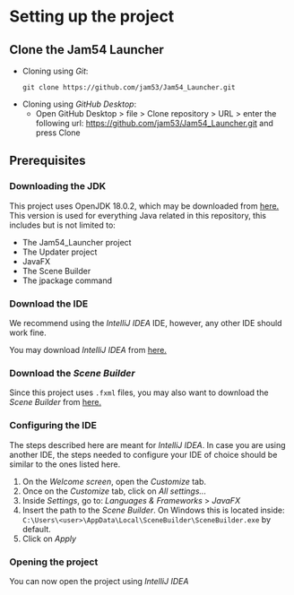 # Setting up the project

## Clone the Jam54 Launcher
- Cloning using *Git*:
    ```
    git clone https://github.com/jam53/Jam54_Launcher.git
    ```
- Cloning using *GitHub Desktop*:
    - Open GitHub Desktop > file > Clone repository > URL > enter the following url: https://github.com/jam53/Jam54_Launcher.git and press Clone

## Prerequisites

### Downloading the JDK
This project uses OpenJDK 18.0.2, which may be downloaded from [here.](https://jdk.java.net/18/) This version is used for everything Java related in this repository, this includes but is not limited to:
- The Jam54_Launcher project
- The Updater project
- JavaFX
- The Scene Builder
- The jpackage command

### Download the IDE
We recommend using the *IntelliJ IDEA* IDE, however, any other IDE should work fine.

You may download *IntelliJ IDEA* from [here.](https://www.jetbrains.com/idea/download/)

### Download the *Scene Builder*
Since this project uses `.fxml` files, you may also want to download the *Scene Builder* from [here.](https://gluonhq.com/products/scene-builder/)

### Configuring the IDE
The steps described here are meant for *IntelliJ IDEA*. In case you are using another IDE, the steps needed to configure your IDE of choice should be similar to the ones listed here.

1. On the *Welcome screen*, open the *Customize* tab.
2. Once on the *Customize* tab, click on *All settings...*
3. Inside *Settings*, go to: *Languages & Frameworks* > *JavaFX*
4. Insert the path to the *Scene Builder*. On Windows  this is located inside: `C:\Users\<user>\AppData\Local\SceneBuilder\SceneBuilder.exe` by default.
5. Click on *Apply*

### Opening the project
You can now open the project using *IntelliJ IDEA*